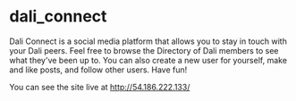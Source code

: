 # dali_connect

Dali Connect is a social media platform that allows you to stay in touch with your Dali peers. Feel free to browse the Directory of Dali members to see what they've been up to. You can also create a new user for yourself, make and like posts, and follow other users. Have fun!

You can see the site live at http://54.186.222.133/
